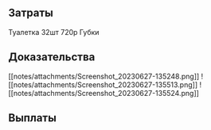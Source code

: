 ## Затраты
Туалетка 32шт 720р
Губки 
## Доказательства
[[notes/attachments/Screenshot_20230627-135248.png]]
![[notes/attachments/Screenshot_20230627-135513.png]]
![[notes/attachments/Screenshot_20230627-135524.png]]
## Выплаты